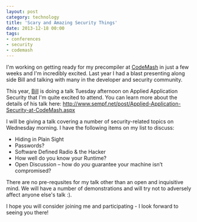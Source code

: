 ```yaml
---
layout: post
category: technology
title: 'Scary and Amazing Security Things'
date: 2013-12-18 00:00
tags:
- conferences
- security
- codemash
---
```


I'm working on getting ready for my precompiler at [CodeMash](http://codemash.org/) in just a few weeks and I'm
incredibly excited. Last year I had a blast presenting along side Bill and talking with many in the developer and
security community.

This year, [Bill](https://twitter.com/sempf) is doing a talk Tuesday afternoon on Applied Application Security that
I'm quite excited to attend. You can learn more about the details of his talk here:
<http://www.sempf.net/post/Applied-Application-Security-at-CodeMash.aspx>

I will be giving a talk covering a number of security-related topics on Wednesday morning. I have the following items
on my list to discuss:

* Hiding in Plain Sight
* Passwords?
* Software Defined Radio & the Hacker
* How well do you know your Runtime?
* Open Discussion – how do *you* guarantee your machine isn’t compromised?

There are no pre-requsites for my talk other than an open and inquisitive mind. We will have a number of
demonstrations and will try not to adversely affect anyone else's talk :).

I hope you will consider joining me and participating - I look forward to seeing you there!
